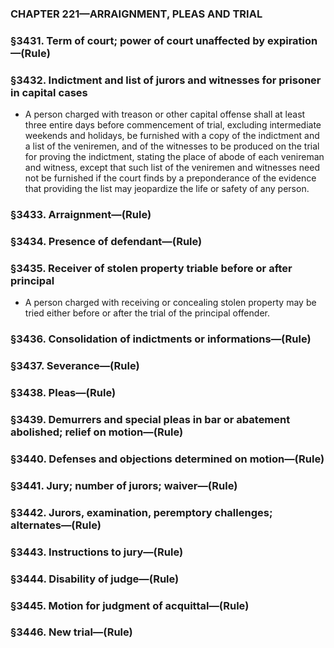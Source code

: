 ### **CHAPTER 221—ARRAIGNMENT, PLEAS AND TRIAL**

### §3431. Term of court; power of court unaffected by expiration—(Rule)

### §3432. Indictment and list of jurors and witnesses for prisoner in capital cases
* A person charged with treason or other capital offense shall at least three entire days before commencement of trial, excluding intermediate weekends and holidays, be furnished with a copy of the indictment and a list of the veniremen, and of the witnesses to be produced on the trial for proving the indictment, stating the place of abode of each venireman and witness, except that such list of the veniremen and witnesses need not be furnished if the court finds by a preponderance of the evidence that providing the list may jeopardize the life or safety of any person.

### §3433. Arraignment—(Rule)

### §3434. Presence of defendant—(Rule)

### §3435. Receiver of stolen property triable before or after principal
* A person charged with receiving or concealing stolen property may be tried either before or after the trial of the principal offender.

### §3436. Consolidation of indictments or informations—(Rule)

### §3437. Severance—(Rule)

### §3438. Pleas—(Rule)

### §3439. Demurrers and special pleas in bar or abatement abolished; relief on motion—(Rule)

### §3440. Defenses and objections determined on motion—(Rule)

### §3441. Jury; number of jurors; waiver—(Rule)

### §3442. Jurors, examination, peremptory challenges; alternates—(Rule)

### §3443. Instructions to jury—(Rule)

### §3444. Disability of judge—(Rule)

### §3445. Motion for judgment of acquittal—(Rule)

### §3446. New trial—(Rule)